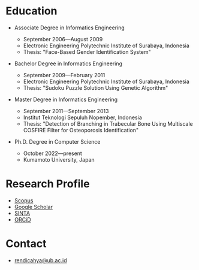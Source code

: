 # Education

- Associate Degree in Informatics Engineering
  - September 2006—August 2009
  - Electronic Engineering Polytechnic Institute of Surabaya, Indonesia
  - Thesis: "Face-Based Gender Identification System"

- Bachelor Degree in Informatics Engineering
  - September 2009—February 2011
  - Electronic Engineering Polytechnic Institute of Surabaya, Indonesia
  - Thesis: "Sudoku Puzzle Solution Using Genetic Algorithm"

- Master Degree in Informatics Engineering
  - September 2011—September 2013
  - Institut Teknologi Sepuluh Nopember, Indonesia
  - Thesis: "Detection of Branching in Trabecular Bone Using Multiscale COSFIRE Filter for Osteoporosis Identification"

- Ph.D. Degree in Computer Science
  - October 2022—present
  - Kumamoto University, Japan

# Research Profile
- [Scopus](https://www.scopus.com/authid/detail.uri?authorId=57191287719)
- [Google Scholar](https://scholar.google.co.id/citations?user=qpvbsqUAAAAJ)
- [SINTA](https://sinta.kemdikbud.go.id/authors/profile/6082456)
- [ORCiD](https://orcid.org/0000-0001-8696-5687)

# Contact
- [rendicahya@ub.ac.id](rendicahya@ub.ac.id)
